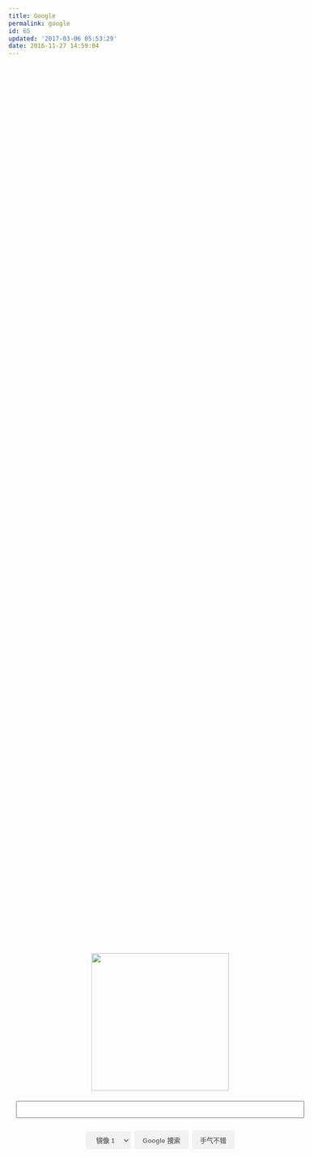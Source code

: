 ```yaml
---
title: Google
permalink: google
id: 65
updated: '2017-03-06 05:53:29'
date: 2016-11-27 14:59:04
---
```


<style type="text/css">
    .post-title, .footer { display: none; }
    .container { padding-left: 0; padding-right: 0; }
    #body { display:table;width:100%;height:100%;margin:0; }
    #search { width:600px;margin:auto; }
    #searchBox { width:95%; height:34px; margin:20px auto 25px auto; font-size:18px; padding-left: 10px;}
    .mybtn { padding:0px 15px;height:36px;font-size:13px;font-weight:bold;background:#f2f2f2;border:1px solid #f2f2f2;color:#757575;border-radius:2px;}
    .mybtn:hover { border:1px solid #c6c6c6;box-shadow:0 1px 1px rgba(0,0,0,0.1);color:#222; }
    .mybtn[value="Google 搜索"] { margin: 0 3px 0 3px; }
    #content { display:table-cell; vertical-align:middle; text-align:center; padding: 120px 0;}
</style>
<div id="body">
<div id="content">
    <img id="logo-img" width="272px" src="https://www.google.cn/images/branding/googlelogo/1x/googlelogo_color_272x92dp.png"/>
    <form id="search" action="https://guso.ml/search" method="get" target="_top" onsubmit="return q.value!=''">
        <input type="text" id="searchBox" name="q" autocomplete="off" />
        <select id="selMir" class="mybtn">
            <option value ="https://guso.ml/search">镜像 1</option>
            <option value ="https://g.namaho.com/search">镜像 2</option>
            <option value ="https://ss.wtf/search">镜像 3</option>
        </select>
        <input type="submit" class="mybtn" value="Google 搜索" />
        <input type="submit" class="mybtn" name="btnI" value="手气不错" />
    </form>
</div>
</div>
<script type="text/javascript">
    var f = document.getElementById("search");
    var s = document.getElementById("selMir");
    if (document.cookie && (i=document.cookie.indexOf("selected=")) >= 0) {
        s.selectedIndex = parseInt(document.cookie.slice(i+9, i+10))
    }
    (window.onresize = function() {
        var w = document.documentElement.clientWidth;
        f.style.width=((w-20)>600 ? 600 : w-20) +"px";
        document.getElementById("logo-img").style.width=(w>500 ? 272: w*0.55) +"px";
        s.options[0].value = "https://" + (w < 600 ? "m." : "") + "guso.ml/search";
        s.options[1].value = "https://" + (w < 600 ? "m." : "") + "guso.ml:8443/search";
        f.action = s.options[s.selectedIndex].value;
    })();
    (s.onchange = function() {
        f.action = s.options[s.selectedIndex].value;
        var t = new Date();
        t.setDate(t.getDate()+0.5);
        document.cookie = "selected=" + s.selectedIndex + "; expires=" + t;
    })();
    if (document.documentElement.clientWidth >= 600 && document.documentElement.clientHeight >= 600) {
        document.getElementById("searchBox").focus();
    }
</script>

# 这是测试页面，正式版--> https://guso.gq/
